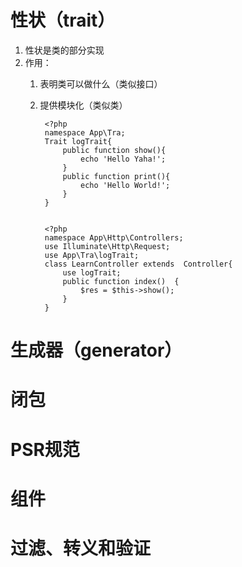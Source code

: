 # 性状（trait） #
1. 性状是类的部分实现
2. 作用：
	1. 表明类可以做什么（类似接口）
	2. 提供模块化（类似类）

    		<?php  
    		namespace App\Tra;  
    		Trait logTrait{  
    			public function show(){  
    				echo 'Hello Yaha!';  
    			}  
    			public function print(){  
    				echo 'Hello World!';  
    			}  
    		}  
			

			<?php  		  
			namespace App\Http\Controllers;  
			use Illuminate\Http\Request;  
			use App\Tra\logTrait;  
			class LearnController extends  Controller{  
			    use logTrait;  
			    public function index()  {  
			        $res = $this->show();  
			    }  
			}  


# 生成器（generator） #


# 闭包 #


# PSR规范 #


# 组件 #

# 过滤、转义和验证 #